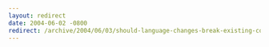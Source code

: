 ```yaml
---
layout: redirect
date: 2004-06-02 -0800
redirect: /archive/2004/06/03/should-language-changes-break-existing-code.aspx/
---
```

